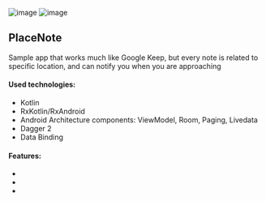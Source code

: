 ![image](https://img.shields.io/badge/platform-android-green.svg) ![image](https://img.shields.io/badge/language-kotlin-blue.svg)

## PlaceNote
Sample app that works much like Google Keep, but every note is related to specific location, and can notify you when you are approaching


####  Used technologies:
- Kotlin
- RxKotlin/RxAndroid
- Android Architecture components: ViewModel, Room, Paging, Livedata
- Dagger 2
- Data Binding

#### Features:
-
-
-

